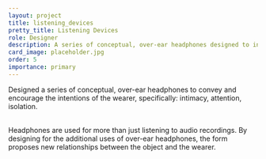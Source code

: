 ```yaml
---
layout: project
title: listening_devices
pretty_title: Listening Devices
role: Designer
description: A series of conceptual, over-ear headphones designed to influence the behavior of the wearer.
card_image: placeholder.jpg
order: 5
importance: primary
---
```


Designed a series of conceptual, over-ear headphones to convey and encourage the intentions of the wearer, specifically: intimacy, attention, isolation.<br><br>

Headphones are used for more than just listening to audio recordings. By designing for the additional uses of over-ear headphones, the form proposes new relationships between the object and the wearer.